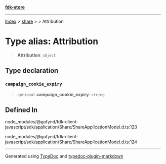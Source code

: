 [**fdk-store**](../../../README.md)
***

[Index](../../../API.md) > [share](../../README.md) > [<internal>](../README.md) > Attribution

# Type alias: Attribution

> **Attribution**: `object`

## Type declaration

### `campaign_cookie_expiry`

> `optional` **campaign\_cookie\_expiry**: `string`

## Defined In

node\_modules/@gofynd/fdk-client-javascript/sdk/application/Share/ShareApplicationModel.d.ts:123

node\_modules/@gofynd/fdk-client-javascript/sdk/application/Share/ShareApplicationModel.d.ts:124

***
Generated using [TypeDoc](https://typedoc.org/) and [typedoc-plugin-markdown](https://www.npmjs.com/package/typedoc-plugin-markdown)

